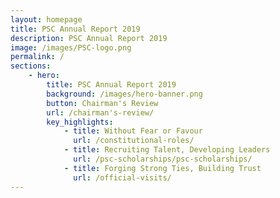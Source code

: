 ```yaml
---
layout: homepage
title: PSC Annual Report 2019
description: PSC Annual Report 2019
image: /images/PSC-logo.png
permalink: /
sections:
    - hero:
        title: PSC Annual Report 2019
        background: /images/hero-banner.png
        button: Chairman's Review
        url: /chairman's-review/
        key_highlights:
            - title: Without Fear or Favour
              url: /constitutional-roles/
            - title: Recruiting Talent, Developing Leaders
              url: /psc-scholarships/psc-scholarships/
            - title: Forging Strong Ties, Building Trust
              url: /official-visits/
---
```

